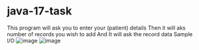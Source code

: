 # java-17-task

This program will ask you to enter your (patient) details
Then it will aks number of records you wish to add
And It will ask the record data
Sample I/O
![image](https://github.com/user-attachments/assets/4c08faef-8297-4f4a-a553-ded9f6a1313a)
![image](https://github.com/user-attachments/assets/3c11d0b1-d7b6-49a7-8cb2-1082978bc276)
